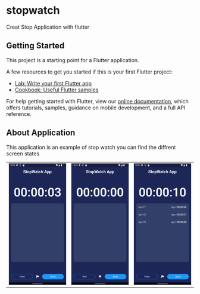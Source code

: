 # stopwatch

Creat Stop Application with flutter

## Getting Started

This project is a starting point for a Flutter application.

A few resources to get you started if this is your first Flutter project:

- [Lab: Write your first Flutter app](https://flutter.dev/docs/get-started/codelab)
- [Cookbook: Useful Flutter samples](https://flutter.dev/docs/cookbook)

For help getting started with Flutter, view our
[online documentation](https://flutter.dev/docs), which offers tutorials,
samples, guidance on mobile development, and a full API reference.

## About Application
This application is an example of stop watch
you can find the diffrent screen states 
<table>
     <tr>
          <th>
               <img src="Screenshot_1644613479.png"/>
          </th>
          <th>
               <img src="Screenshot_1644613469.png"/>   
          </th>
          <th>
               <img src="Screenshot_1644613486.png"/>   
          </th>
     </tr>

</table>

